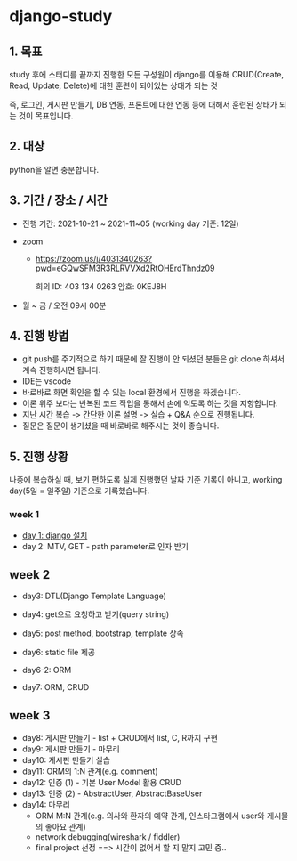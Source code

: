 # django-study





## 1. 목표

study 후에 스터디를 끝까지 진행한 모든 구성원이 django를 이용해 CRUD(Create, Read, Update, Delete)에 대한 훈련이 되어있는 상태가 되는 것

즉, 로그인, 게시판 만들기, DB 연동, 프론트에 대한 연동 등에 대해서 훈련된 상태가 되는 것이 목표입니다.



## 2. 대상

python을 알면 충분합니다.



## 3. 기간 / 장소 / 시간

- 진행 기간: 2021-10-21 ~ 2021-11~05 (working day 기준: 12일)

- zoom

  - https://zoom.us/j/4031340263?pwd=eGQwSFM3R3RLRVVXd2RtOHErdThndz09

    회의 ID: 403 134 0263
    암호: 0KEJ8H

- 월 ~ 금 / 오전 09시 00분



## 4. 진행 방법

- git push를 주기적으로 하기 때문에 잘 진행이 안 되셨던 분들은 git clone 하셔서 계속 진행하시면 됩니다.
- IDE는 vscode
- 바로바로 화면 확인을 할 수 있는 local 환경에서 진행을 하겠습니다.
- 이론 위주 보다는 반복된 코드 작업을 통해서 손에 익도록 하는 것을 지향합니다.
- 지난 시간 복습 -> 간단한 이론 설명 -> 실습 + Q&A 순으로 진행됩니다.
- 질문은 질문이 생기셨을 때 바로바로 해주시는 것이 좋습니다.



## 5. 진행 상황

나중에 복습하실 때, 보기 편하도록 실제 진행했던 날짜 기준 기록이 아니고, working day(5일 = 일주일) 기준으로 기록했습니다.

### week 1

- [day 1: django 설치](day01/README.md)
- day 2: MTV, GET - path parameter로 인자 받기

## week 2

- day3: DTL(Django Template Language)
- day4: get으로 요청하고 받기(query string)
- day5: post method, bootstrap, template 상속

- day6: static file 제공
- day6-2: ORM
- day7: ORM, CRUD

## week 3

- day8: 게시판 만들기 - list + CRUD에서 list, C, R까지 구현
- day9: 게시판 만들기 - 마무리
- day10: 게시판 만들기 실습
- day11: ORM의 1:N 관계(e.g. comment)
- day12: 인증 (1) - 기본 User Model 활용 CRUD
- day13: 인증 (2) - AbstractUser, AbstractBaseUser
- day14: 마무리
  - ORM M:N 관계(e.g. 의사와 환자의 예약 관계, 인스타그램에서 user와 게시물의 좋아요 관계)
  - network debugging(wireshark / fiddler)
  - final project 선정 ==> 시간이 없어서 할 지 말지 고민 중..